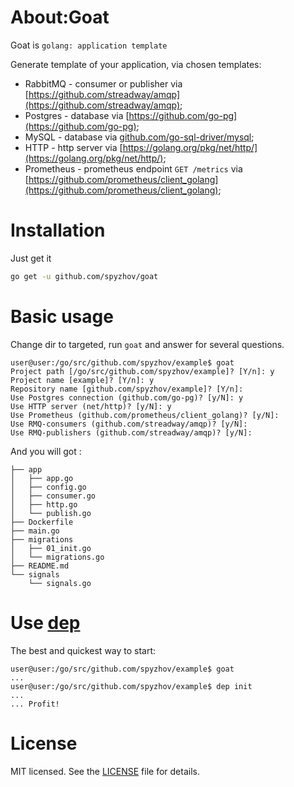 # About:Goat

Goat is `golang: application template`

Generate template of your application, via chosen templates:
* RabbitMQ - consumer or publisher via [https://github.com/streadway/amqp](https://github.com/streadway/amqp);
* Postgres - database via [https://github.com/go-pg](https://github.com/go-pg);
* MySQL - database via [github.com/go-sql-driver/mysql](https://github.com/go-sql-driver/mysql);
* HTTP - http server via [https://golang.org/pkg/net/http/](https://golang.org/pkg/net/http/);
* Prometheus - prometheus endpoint `GET /metrics` via [https://github.com/prometheus/client_golang](https://github.com/prometheus/client_golang);

# Installation

Just get it

```bash
go get -u github.com/spyzhov/goat
```

# Basic usage

Change dir to targeted, run `goat` and answer for several questions.

```
user@user:/go/src/github.com/spyzhov/example$ goat
Project path [/go/src/github.com/spyzhov/example]? [Y/n]: y 
Project name [example]? [Y/n]: y
Repository name [github.com/spyzhov/example]? [Y/n]: 
Use Postgres connection (github.com/go-pg)? [y/N]: y 
Use HTTP server (net/http)? [y/N]: y
Use Prometheus (github.com/prometheus/client_golang)? [y/N]: 
Use RMQ-consumers (github.com/streadway/amqp)? [y/N]: 
Use RMQ-publishers (github.com/streadway/amqp)? [y/N]:
```

And you will got :

```
├── app
│   ├── app.go
│   ├── config.go
│   ├── consumer.go
│   ├── http.go
│   └── publish.go
├── Dockerfile
├── main.go
├── migrations
│   ├── 01_init.go
│   └── migrations.go
├── README.md
└── signals
    └── signals.go
```

# Use [dep](https://github.com/golang/dep)

The best and quickest way to start:
```
user@user:/go/src/github.com/spyzhov/example$ goat
...
user@user:/go/src/github.com/spyzhov/example$ dep init
...
... Profit!
```

# License

MIT licensed. See the [LICENSE](LICENSE) file for details.

